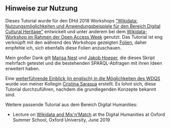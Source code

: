## Hinweise zur Nutzung
Dieses Tutorial wurde für den DHd 2018 Workshops ["Wikidata: Nutzungsmöglichkeiten und Anwendungsbeispiele für den Bereich Digital Cultural Heritage"](https://blogs.fu-berlin.de/dhd2018_wikidata-workshop) entwickelt und unter anderem bei dem [Wikidata-Workshop im Rahmen der Open Access Week](https://www.fu-berlin.de/sites/open_access/weiteres/Veranstaltungen/oa-week-2018_wikidata_workshop/) genutzt. Das Tutorial ist eng verknüpft mit den während des Workshops gezeigten [Folien](https://zenodo.org/record/1190807#.W9Maz3ozbUI), daher empfehle ich, sich ebenfalls diese Folien anzuschauen. 

Mein großer Dank gilt [Marisa Nest](https://github.com/marisanest) und [Jakob Hoeper](https://github.com/JKatzwinkel), die dieses Skript mehrfach getestet und die bestehenden SPARQL-Abfragen mit ihren Ideen erweitert haben.

Eine [weiterführende Einblick (in englisch) in die Möglichkeiten des WDQS](http://paws-public.wmflabs.org/paws-public/User:Criscod/Wikidata_Zurich/Semantic%20Web%20Engineering%20(UZH)%20-%20Wikidata.ipynb) wurde von meiner Kollegin [Cristina Sarasua](https://www.ifi.uzh.ch/en/ddis/people/sarasua.html) erstellt. Es lohnt sich, diese Tutorial durchzuführen, nachdem die grundlegenden Konzepte bekannt sind. 

Weitere passende Tutorial aus dem Bereich Digital Humanities:
* Lecture on [Wikidata and Mix'n'Match](https://drive.google.com/file/d/1E4OFIAqV8Cx4Uep19iRHfHXIr-f09j8G/view) at the Digital Humanities at Oxford Summer School, Oxford University, June 2019
